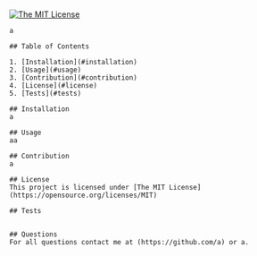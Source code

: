 # 
  [![The MIT License](https://img.shields.io/badge/License-MIT-yellow.svg)](https://opensource.org/licenses/MIT)

    a

    ## Table of Contents

    1. [Installation](#installation)
    2. [Usage](#usage)
    3. [Contribution](#contribution)
    4. [License](#license)
    5. [Tests](#tests)

    ## Installation
    a

    ## Usage
    aa

    ## Contribution
    a

    ## License
    This project is licensed under [The MIT License](https://opensource.org/licenses/MIT)

    ## Tests
    

    ## Questions
    For all questions contact me at (https://github.com/a) or a.

    

